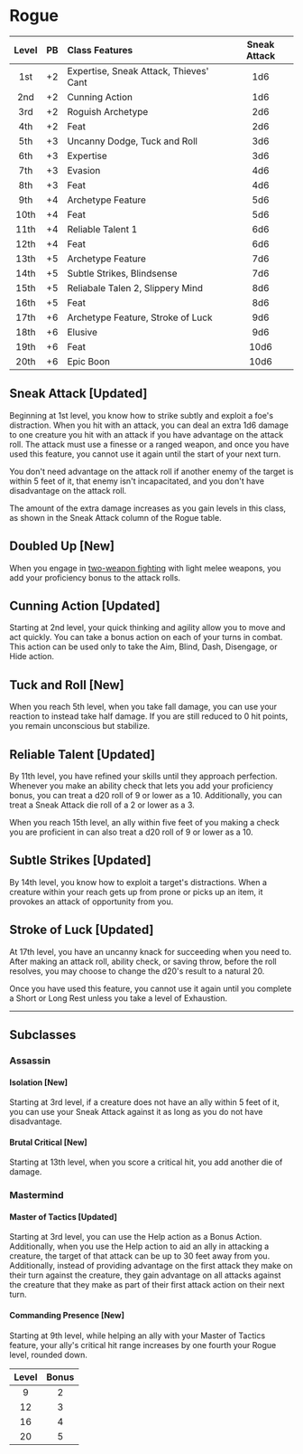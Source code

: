 # Rogue

| Level | PB  | Class Features                         | Sneak Attack |
| :---: | :-: | :------------------------------------- | :----------: |
|  1st  | +2  | Expertise, Sneak Attack, Thieves' Cant |     1d6      |
|  2nd  | +2  | Cunning Action                         |     1d6      |
|  3rd  | +2  | Roguish Archetype                      |     2d6      |
|  4th  | +2  | Feat                                   |     2d6      |
|  5th  | +3  | Uncanny Dodge, Tuck and Roll           |     3d6      |
|  6th  | +3  | Expertise                              |     3d6      |
|  7th  | +3  | Evasion                                |     4d6      |
|  8th  | +3  | Feat                                   |     4d6      |
|  9th  | +4  | Archetype Feature                      |     5d6      |
| 10th  | +4  | Feat                                   |     5d6      |
| 11th  | +4  | Reliable Talent 1                      |     6d6      |
| 12th  | +4  | Feat                                   |     6d6      |
| 13th  | +5  | Archetype Feature                      |     7d6      |
| 14th  | +5  | Subtle Strikes, Blindsense             |     7d6      |
| 15th  | +5  | Reliabale Talen 2, Slippery Mind       |     8d6      |
| 16th  | +5  | Feat                                   |     8d6      |
| 17th  | +6  | Archetype Feature, Stroke of Luck      |     9d6      |
| 18th  | +6  | Elusive                                |     9d6      |
| 19th  | +6  | Feat                                   |     10d6     |
| 20th  | +6  | Epic Boon                              |     10d6     |

## Sneak Attack [Updated]

Beginning at 1st level, you know how to strike subtly and exploit a foe's distraction. When you hit with an attack, you can deal an extra 1d6 damage to one creature you hit with an attack if you have advantage on the attack roll. The attack must use a finesse or a ranged weapon, and once you have used this feature, you cannot use it again until the start of your next turn.

You don't need advantage on the attack roll if another enemy of the target is within 5 feet of it, that enemy isn't incapacitated, and you don't have disadvantage on the attack roll.

The amount of the extra damage increases as you gain levels in this class, as shown in the Sneak Attack column of the Rogue table.

## Doubled Up [New]

When you engage in [two-weapon fighting](../../rules/combat/Two-Weapon%20Fighting.md) with light melee weapons, you add your proficiency bonus to the attack rolls.

## Cunning Action [Updated]

Starting at 2nd level, your quick thinking and agility allow you to move and act quickly. You can take a bonus action on each of your turns in combat. This action can be used only to take the Aim, Blind, Dash, Disengage, or Hide action.

## Tuck and Roll [New]

When you reach 5th level, when you take fall damage, you can use your reaction to instead take half damage. If you are still reduced to 0 hit points, you remain unconscious but stabilize.

## Reliable Talent [Updated]

By 11th level, you have refined your skills until they approach perfection.  Whenever you make an ability check that lets you add your proficiency bonus, you can treat a d20 roll of 9 or lower as a 10.  Additionally, you can treat a Sneak Attack die roll of a 2 or lower as a 3.

When you reach 15th level, an ally within five feet of you making a check you are proficient in can also treat a d20 roll of 9 or lower as a 10.

## Subtle Strikes [Updated]

By 14th level, you know how to exploit a target's distractions. When a creature within your reach gets up from prone or picks up an item, it provokes an attack of opportunity from you.

## Stroke of Luck [Updated]

At 17th level, you have an uncanny knack for succeeding when you need to. After making an attack roll, ability check, or saving throw, before the roll resolves, you may choose to change the d20's result to a natural 20.

Once you have used this feature, you cannot use it again until you complete a Short or Long Rest unless you take a level of Exhaustion.

------------

## Subclasses

### Assassin

#### Isolation [New]

Starting at 3rd level, if a creature does not have an ally within 5 feet of it, you can use your Sneak Attack against it as long as you do not have disadvantage.

#### Brutal Critical [New]

Starting at 13th level, when you score a critical hit, you add another die of damage.

### Mastermind

#### Master of Tactics [Updated]

Starting at 3rd level, you can use the Help action as a Bonus Action.  Additionally, when you use the Help action to aid an ally in attacking a creature, the target of that attack can be up to 30 feet away from you.  Additionally, instead of providing advantage on the first attack they make on their turn against the creature, they gain advantage on all attacks against the creature that they make as part of their first attack action on their next turn.

#### Commanding Presence [New]

Starting at 9th level, while helping an ally with your Master of Tactics feature, your ally's critical hit range increases by one fourth your Rogue level, rounded down.

| Level | Bonus |
| :---: | :---: |
|   9   |   2   |
|  12   |   3   |
|  16   |   4   |
|  20   |   5   |
